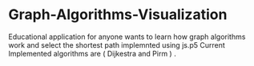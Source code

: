 # Graph-Algorithms-Visualization
Educational application for anyone wants to learn how graph algorithms work and select the shortest path implemnted using js.p5
Current Implemented algorithms are ( Dijkestra and Pirm ) .

